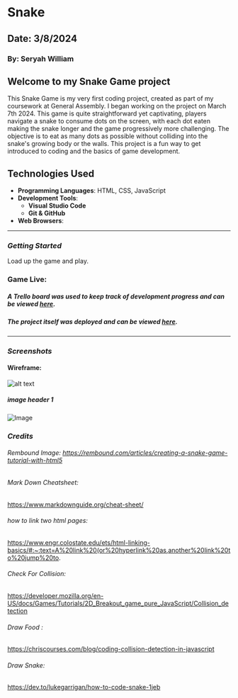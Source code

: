 # Snake

## Date: 3/8/2024

### By: Seryah William

## Welcome to my Snake Game project
This Snake Game is my very first coding project, created as part of my coursework at General Assembly. I began working on the project on March 7th 2024. This game is quite straightforward yet captivating, players navigate a snake to consume dots on the screen, with each dot eaten making the snake longer and the game progressively more challenging. The objective is to eat as many dots as possible without colliding into the snake's growing body or the walls. This project is a fun way to get introduced to coding and the basics of game development.

## Technologies Used

- **Programming Languages**: HTML, CSS, JavaScript
- **Development Tools**:
  - **Visual Studio Code** 
  - **Git & GitHub** 
- **Web Browsers**:

---

### **_Getting Started_** ##

Load up the game and play.

### Game Live:


##### A Trello board was used to keep track of development progress and can be viewed [here](https://trello.com/b/nEklesZI/unit-1-project).


##### The project itself was deployed and can be viewed [here](URL).

---

### **_Screenshots_**

#### Wireframe:
![alt text](<Screenshot 2024-03-15 at 10.31.40 AM.png>)

##### image header 1

![Image](https://rembound.com/files/creating-a-snake-game-tutorial-with-html5/snake.png)

### **_Credits_** ##

###### Rembound Image: https://rembound.com/articles/creating-a-snake-game-tutorial-with-html5

###### Mark Down Cheatsheet: 
https://www.markdownguide.org/cheat-sheet/

###### how to link two html pages: 
https://www.engr.colostate.edu/ets/html-linking-basics/#:~:text=A%20link%20(or%20hyperlink%20as,another%20link%20to%20jump%20to.

###### Check For Collision: 
https://developer.mozilla.org/en-US/docs/Games/Tutorials/2D_Breakout_game_pure_JavaScript/Collision_detection

###### Draw Food : 
https://chriscourses.com/blog/coding-collision-detection-in-javascript 

###### Draw Snake: 
https://dev.to/lukegarrigan/how-to-code-snake-1jeb